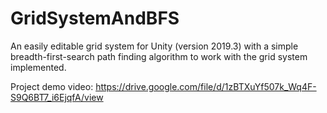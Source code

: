 # GridSystemAndBFS
An easily editable grid system for Unity (version 2019.3) with a simple breadth-first-search path finding algorithm to work with the grid system implemented.

Project demo video:
https://drive.google.com/file/d/1zBTXuYf507k_Wq4F-S9Q6BT7_i6EjqfA/view
